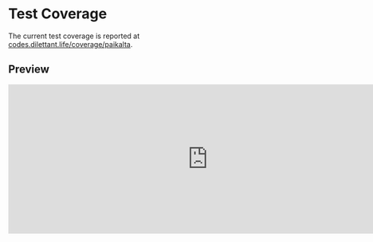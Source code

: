 # Test Coverage

The current test coverage is reported at <a href="https://codes.dilettant.life/coverage/paikalta/" target="coverage">codes.dilettant.life/coverage/paikalta</a>.

## Preview

<iframe width="800px" height="300px" style="border: 0px;" src="https://codes.dilettant.life/coverage/paikalta/"></iframe>
